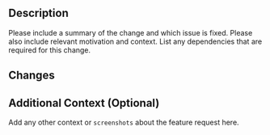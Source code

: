 ## Description

Please include a summary of the change and which issue is fixed. Please also include relevant motivation and context. List any dependencies that are required for this change.

## Changes

## Additional Context (Optional)

Add any other context or `screenshots` about the feature request here.
